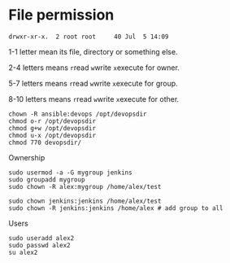 # File permission

`drwxr-xr-x.  2 root root     40 Jul  5 14:09`

1-1 letter mean its file, directory or something else.

2-4 letters means `r`read `w`write `x`execute for owner.

5-7 letters means `r`read `w`write `x`execute for group.

8-10 letters means `r`read `w`write `x`execute for other.

```
chown -R ansible:devops /opt/devopsdir
chmod o-r /opt/devopsdir
chmod g+w /opt/devopsdir
chmod u-x /opt/devopsdir
chmod 770 devopsdir/
```

Ownership

```shell
sudo usermod -a -G mygroup jenkins
sudo groupadd mygroup
sudo chown -R alex:mygroup /home/alex/test
```

```
sudo chown jenkins:jenkins /home/alex/test
sudo chown -R jenkins:jenkins /home/alex # add group to all
```

Users

```shell
sudo useradd alex2
sudo passwd alex2
su alex2
```
